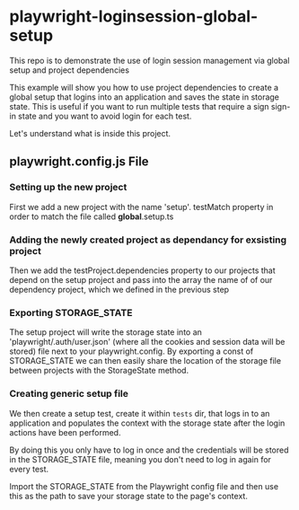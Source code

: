 # playwright-loginsession-global-setup
This repo is to demonstrate the use of login session management via global setup and project dependencies

This example will show you how to use project dependencies to create a global setup that logins into an application and saves the state in storage state. This is useful if you want to run multiple tests that require a sign sign-in state and you want to avoid login for each test.

Let's understand what is inside this project.

## playwright.config.js File

### Setting up the new project

First we add a new project with the name 'setup'. testMatch property in order to match the file called **global**.setup.ts

### Adding the newly created project as dependancy for exsisting project

Then we add the testProject.dependencies property to our projects that depend on the setup project and pass into the array the name of of our dependency project, which we defined in the previous step

### Exporting STORAGE_STATE

The setup project will write the storage state into an 'playwright/.auth/user.json' (where all the cookies and session data will be stored) file next to your playwright.config. By exporting a const of STORAGE_STATE we can then easily share the location of the storage file between projects with the StorageState method. 

### Creating generic setup file

We then create a setup test, create it within `tests` dir, that logs in to an application and populates the context with the storage state after the login actions have been performed. 

By doing this you only have to log in once and the credentials will be stored in the STORAGE_STATE file, meaning you don't need to log in again for every test. 

Import the STORAGE_STATE from the Playwright config file and then use this as the path to save your storage state to the page's context.


